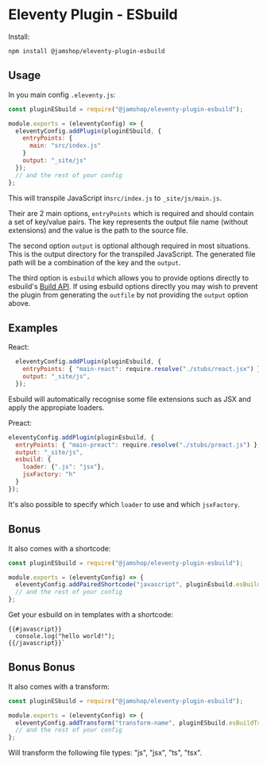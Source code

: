 # Eleventy Plugin - ESbuild

Install:

```
npm install @jamshop/eleventy-plugin-esbuild
```

## Usage

In you main config `.eleventy.js`: 
```js
const pluginESbuild = require("@jamshop/eleventy-plugin-esbuild");

module.exports = (eleventyConfig) => {
  eleventyConfig.addPlugin(pluginESbuild, {
    entryPoints: {
      main: "src/index.js"
    }
    output: "_site/js"
  });
  // and the rest of your config
};
```

This will transpile JavaScript in`src/index.js` to `_site/js/main.js`. 

Their are 2 main options, `entryPoints` which is required and should contain a set of key/value pairs. The key represents the output file name (without extensions) and the value is the path to the source file. 

The second option `output` is optional although required in most situations. This is the output directory for the transpiled JavaScript. The generated file path will be a combination of the key and the `output`.

The third option is `esbuild` which allows you to provide options directly to esbuild's [Build API](https://esbuild.github.io/api/#build-api). If using esbuild options directly you may wish to prevent the plugin from generating the `outfile` by not providing the `output` option above.

## Examples

React:

```js
  eleventyConfig.addPlugin(pluginEsbuild, {
    entryPoints: { "main-react": require.resolve("./stubs/react.jsx") }, 
    output: "_site/js",
  });
```

Esbuild will automatically recognise some file extensions such as JSX and apply the appropiate loaders.

Preact:

```js
eleventyConfig.addPlugin(pluginEsbuild, {
  entryPoints: { "main-preact": require.resolve("./stubs/preact.js") }, 
  output: "_site/js",
  esbuild: {
    loader: {".js": "jsx"},
    jsxFactory: "h"
  }
});
```
It's also possible to specify which `loader` to use and which `jsxFactory`.

## Bonus

It also comes with a shortcode:

```js
const pluginESbuild = require("@jamshop/eleventy-plugin-esbuild");

module.exports = (eleventyConfig) => {
  eleventyConfig.addPairedShortcode("javascript", pluginEsbuild.esBuildShortcode)
  // and the rest of your config
};
```

Get your esbuild on in templates with a shortcode:

```
{{#javascript}}  
  console.log("hello world!");
{{/javascript}}`
```

## Bonus Bonus

It also comes with a transform:

```js
const pluginESbuild = require("@jamshop/eleventy-plugin-esbuild");

module.exports = (eleventyConfig) => {
  eleventyConfig.addTransform("transform-name", pluginESbuild.esBuildTransform);
  // and the rest of your config
};
```
Will transform the following file types: "js", "jsx", "ts", "tsx".